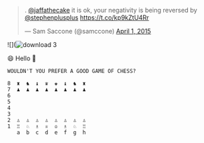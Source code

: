 <blockquote class="twitter-tweet" data-partner="tweetdeck"><p>. <a href="https://twitter.com/jaffathecake">@jaffathecake</a> it is ok, your negativity is being reversed by <a href="https://twitter.com/stephenplusplus">@stephenplusplus</a> &#10;&#10;<a href="https://t.co/kp9kZtU4Rr">https://t.co/kp9kZtU4Rr</a></p>&mdash; Sam Saccone (@samccone) <a href="https://twitter.com/samccone/status/583295853823160320">April 1, 2015</a></blockquote>
<script async src="//platform.twitter.com/widgets.js" charset="utf-8"></script>

![](![download 3](https://cloud.githubusercontent.com/assets/883126/6951690/1cb89078-d88b-11e4-9647-564397c468bb.png)

:smile: Hello :clap:

```
WOULDN'T YOU PREFER A GOOD GAME OF CHESS?

8  ♜  ♞  ♝  ♛  ♚  ♝  ♞  ♜
7  ♟  ♟  ♟  ♟  ♟  ♟  ♟  ♟
6                        
5                        
4                        
3                        
2  ♙  ♙  ♙  ♙  ♙  ♙  ♙  ♙
1  ♖  ♘  ♗  ♕  ♔  ♗  ♘  ♖
   a  b  c  d  e  f  g  h
```
